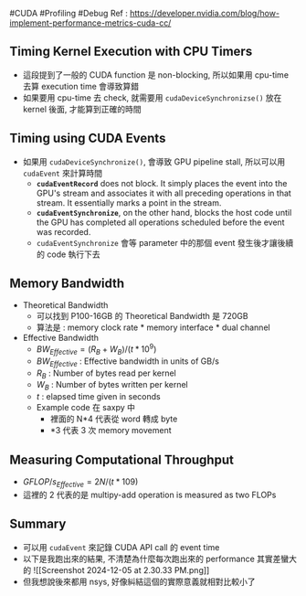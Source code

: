 #CUDA #Profiling #Debug
Ref : https://developer.nvidia.com/blog/how-implement-performance-metrics-cuda-cc/

## Timing Kernel Execution with CPU Timers
- 這段提到了一般的 CUDA function 是 non-blocking, 所以如果用 cpu-time 去算 execution time 會導致算錯
- 如果要用 cpu-time 去 check, 就需要用 `cudaDeviceSynchronizse()` 放在 kernel 後面, 才能算到正確的時間

## Timing using CUDA Events
- 如果用 `cudaDeviceSynchronize()`, 會導致 GPU pipeline stall, 所以可以用 `cudaEvent` 來計算時間
	- **`cudaEventRecord`** does not block. It simply places the event into the GPU's stream and associates it with all preceding operations in that stream. It essentially marks a point in the stream.
	- **`cudaEventSynchronize`**, on the other hand, blocks the host code until the GPU has completed all operations scheduled before the event was recorded.
	- `cudaEventSynchronize` 會等 parameter 中的那個 event 發生後才讓後續的 code 執行下去

## Memory Bandwidth
- Theoretical Bandwidth
	- 可以找到 P100-16GB 的 Theoretical Bandwidth 是 720GB
	- 算法是 : memory clock rate * memory interface * dual channel
-  Effective Bandwidth
	- $BW_{Effective} = (R_{B} + W_{B}) / (t * 10^9)$
	- $BW_{Effective}$ : Effective bandwidth in units of GB/s
	- $R_{B}$ : Number of bytes read per kernel
	- $W_{B}$ : Number of bytes written per kernel
	- $t$ : elapsed time given in seconds
	- Example code 在 saxpy 中
		- 裡面的 N\*4 代表從 word 轉成 byte
		- \*3 代表 3 次 memory movement
## Measuring Computational Throughput
- $GFLOP/s_{Effective} = 2N / (t * 109)$
- 這裡的 2 代表的是 multipy-add operation is measured as two FLOPs
## Summary
- 可以用 `cudaEvent` 來記錄 CUDA API call 的 event time
- 以下是我跑出來的結果, 不清楚為什麼每次跑出來的 performance 其實差蠻大的 ![[Screenshot 2024-12-05 at 2.30.33 PM.png]]
- 但我想說後來都用 nsys, 好像糾結這個的實際意義就相對比較小了